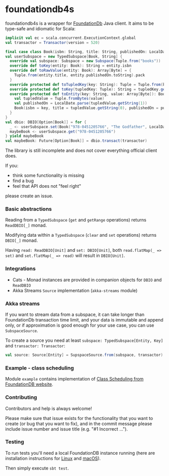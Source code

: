 # foundationdb4s

foundationdb4s is a wrapper for [FoundationDb](https://github.com/apple/foundationdb) Java client.
It aims to be type-safe and idiomatic for Scala:

```scala
implicit val ec = scala.concurrent.ExecutionContext.global
val transactor = Transactor(version = 520)

final case class Book(isbn: String, title: String, publishedOn: LocalDate)
val userSubspace = new TypedSubspace[Book, String] {
  override val subspace: Subspace = new Subspace(Tuple.from("books"))
  override def toKey(entity: Book): String = entity.isbn
  override def toRawValue(entity: Book): Array[Byte] = {
    Tuple.from(entity.title, entity.publishedOn.toString).pack
  }
  override protected def toTupledKey(key: String): Tuple = Tuple.from(key)
  override protected def toKey(tupledKey: Tuple): String = tupledKey.getString(0)
  override protected def toEntity(key: String, value: Array[Byte]): Book = {
    val tupledValue = Tuple.fromBytes(value)
    val publishedOn = LocalDate.parse(tupledValue.getString(1))
    Book(isbn = key, title = tupledValue.getString(0), publishedOn = publishedOn)
  }
}
val dbio: DBIO[Option[Book]] = for {
  _ <- userSubspace.set(Book("978-0451205766", "The Godfather", LocalDate.parse("2002-03-01")))
  maybeBook <- userSubspace.get("978-0451205766")
} yield maybeBook
val maybeBook: Future[Option[Book]] = dbio.transact(transactor)
```

The library is still incomplete and does not cover everything official client does.

If you:
- think some functionality is missing
- find a bug 
- feel that API does not "feel right"

please create an issue.

### Basic abstractions
Reading from a `TypedSubspace` (`get` and `getRange` operations) returns `ReadDBIO[_]` monad.

Modifying data within a `TypedSubspace` (`clear` and `set` operations) returns `DBIO[_]` monad.

Having `read: ReadDBIO[Unit]` and `set: DBIO[Unit]`, 
both `read.flatMap(_ => set)` and `set.flatMap(_ => read)` will result in `DBIO[Unit]`.

### Integrations
- Cats - Monad instances are provided in companion objects for `DBIO` and `ReadDBIO`
- Akka Streams `Source` implementation (`akka-streams` module)

### Akka streams
If you want to stream data from a subspace, it can take longer than FoundationDb transaction time limit,
and your data is immutable and append only, or if approximation is good enough for your use case, 
you can use `SubspaceSource`. 

To create a source you need at least `subspace: TypedSubspace[Entity, Key]` and `transactor: Transactor`: 
```scala
val source: Source[Entity] = SupspaceSource.from(subspace, transactor)
```
### Example - class scheduling
Module `example` contains implementation of [Class Scheduling from FoundationDB website]((https://apple.github.io/foundationdb/class-scheduling-java.html)).

### Contributing
Contributors and help is always welcome!

Please make sure that issue exists for the functionality that you want to create (or bug that you want to fix),
and in the commit message please include issue number and issue title (e.g. "#1 Incorrect ...").

### Testing
To run tests you'll need a local FoundationDB instance running (here are installation instructions for [Linux](https://apple.github.io/foundationdb/getting-started-linux.html) and [macOS](https://apple.github.io/foundationdb/getting-started-mac.html)).

Then simply execute `sbt test`. 
